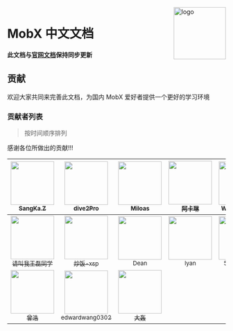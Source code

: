 <img src="docs/mobx.png" alt="logo" height="120" align="right" />

# MobX 中文文档

#### 此文档与[官网文档](https://github.com/mobxjs/mobx)保持同步更新

## 贡献

欢迎大家共同来完善此文档，为国内 MobX 爱好者提供一个更好的学习环境

### 贡献者列表

> 按时间顺序排列

感谢各位所做出的贡献!!!

| [<img src="https://avatars2.githubusercontent.com/u/6177271?v=3" width="100px;"/><br /><sub>SangKa.Z</sub>](https://github.com/SangKa) | [<img src="https://avatars3.githubusercontent.com/u/23192045?v=3" width="100px;"/><br /><sub>dive2Pro</sub>](https://github.com/dive2Pro) | [<img src="https://avatars1.githubusercontent.com/u/11530682?v=3" width="100px;"/><br /><sub>Miloas</sub>](https://github.com/Miloas)| [<img src="https://avatars2.githubusercontent.com/u/7829098?v=3" width="100px;"/><br /><sub>阿卡琳</sub>](https://github.com/hufan-akari) | [<img src="https://avatars2.githubusercontent.com/u/22028470?v=3" width="100px;"/><br /><sub>WRXpowered</sub>](https://github.com/WangRongXuan) | [<img src="https://avatars0.githubusercontent.com/u/2088040?v=3" width="100px;"/><br /><sub>Zou Xin</sub>](https://github.com/ipy) |
| :---: | :---: | :---: | :---: | :---: | :---: |
| [<img src="https://avatars0.githubusercontent.com/u/16449143?v=4" width="100px;"/><br /><sub>请叫我王磊同学</sub>](https://github.com/MrErHu) | [<img src="https://avatars0.githubusercontent.com/u/5120505?v=4" width="100px;"/><br /><sub>炒饭-xsp</sub>](https://github.com/cytle) | [<img src="https://avatars0.githubusercontent.com/u/4645418?v=4" width="100px;"/><br /><sub>Dean</sub>](https://github.com/ghfkui) | [<img src="https://avatars1.githubusercontent.com/u/8045477?v=4" width="100px;"/><br /><sub>lyan</sub>](https://github.com/liuzheng644607) | [<img src="https://avatars3.githubusercontent.com/u/12025346?&v=4" width="100px;"/><br /><sub>593273894</sub>](https://github.com/593273894) | [<img src="https://avatars0.githubusercontent.com/u/13583761?&v=4" width="100px;"/><br /><sub>Zihua Wu</sub>](https://github.com/lucifer1004) |
| [<img src="https://avatars2.githubusercontent.com/u/3961388?&v=4" width="100px;"/><br /><sub>曾浩</sub>](https://github.com/think2011) | [<img src="https://avatars1.githubusercontent.com/u/8874799?&v=4" width="100px;"/><br /><sub>edwardwang0302</sub>](https://github.com/edwardwang0302) | [<img src="https://avatars3.githubusercontent.com/u/7132998?&v=4" width="100px;"/><br /><sub>大轰</sub>](https://github.com/fondadam) |
